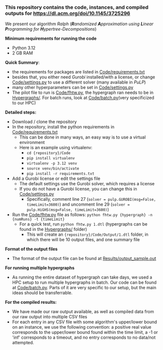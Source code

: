 ### This repository contains the code, instances, and compiled outputs for https://dl.acm.org/doi/10.1145/3725296

We present our algorithm _Ralph_ (_**R**andomized **A**pproximation using **L**inear **P**rogramming for **H**ypertree-Decompositions_)

**Minimum requirements for running the code**
- Python 3.12
- 2 GB RAM

**Quick Summary**:
- the requirements for packages are listed in [Code/requirements.txt](Code/requirements.txt)
- besides that, you either need _Gurobi_ installed/with a license, or change [Code/settings.py](Code/settings.py) to use a different solver (many available in _PuLP_)
- many other hyperparameters can be set in [Code/settings.py](Code/settings.py)
- The pilot file to run is [Code/fhtw.py](Code/fhtw.py), the hypergraph ran needs to be in [Hypergraphs/](Hypergraphs/). For batch runs, look at [Code/batch.py](Code/batch.py)(very specificized to our HPC)

**Detailed steps:**
- Download / clone the repository
- In the repository, install the python requirements in [Code/requirements.txt](Code/requirements.txt)
  - This can be done in many ways, an easy way is to use a virtual environment
  - Here is an example using virtualenv:
    - `cd {repository}/Code`
    - `pip install virtualenv`
    - `virtualenv -p 3.12 venv`
    - `source venv/bin/activate`
    - `pip install -r requirements.txt`
- Add a Gurobi license or edit the settings file
  - The default settings use the Gurobi solver, which requires a license
  - If you do not have a Gurobi license, you can change this in [Code/settings.py](Code/settings.py)
    - Specifically, comment line 27 (`solver = pulp.GUROBI(msg=False, timeLimit=3600)`) and uncomment line 29 (`solver = pulp.HiGHS(msg=False, timeLimit=3600)`)
- Run the [Code/fhtw.py](Code/fhtw.py) file as follows: `python fhtw.py {hypergraph} -n {numRuns} -t {timeLimit}` 
  - For a quick test, run `python fhtw.py 1.dtl` (hypergraphs can be found in the [Hypergraphs/](Hypergraphs/) folder)
    - This will create an `{repository}/Code/Output/1.dtl` folder, in which there will be 10 output files, and one summary file

**Format of the output files**
- The format of the output file can be found at [Results/output_sample.out](Results/output_sample.out)

**For running multiple hypergraphs**
- As running the entire dataset of hypergraph can take days, we used a HPC setup to run multiple hypergraphs in batch. Our code can be found at [Code/batch.py](Code/batch.py). Parts of it are very specific to our setup, but the main ideas should be transferrable.

**For the compiled results:**
- We have made our raw output available, as well as compiled data from our raw output into multiple CSV files
- For each entry in any CSV file with some algorithm's upper/lower bound on an instance, we use the following convention: a positive real value corresponds to the upper/lower bound found within the time limit, a -1 or 'inf' corresponds to a timeout, and no entry corresponds to no data/not attempted.  
